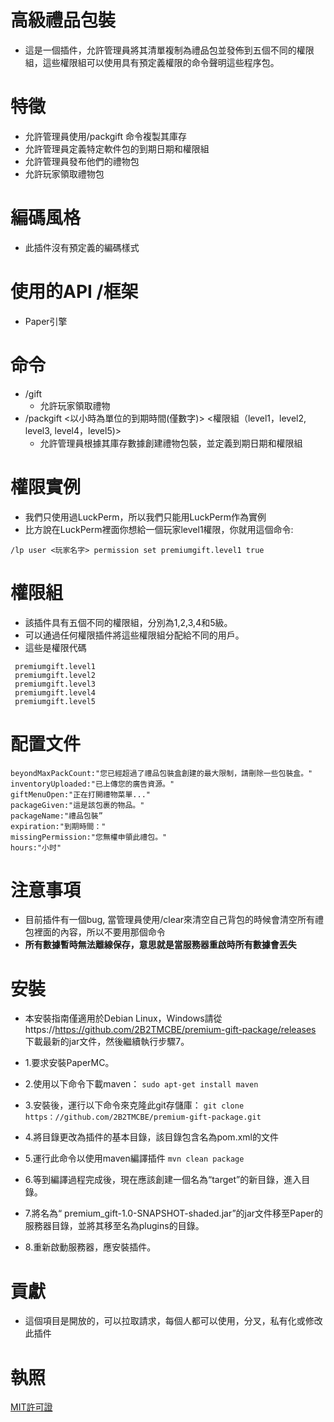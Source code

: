 # 高級禮品包裝
 - 這是一個插件，允許管理員將其清單複制為禮品包並發佈到五個不同的權限組，這些權限組可以使用具有預定義權限的命令聲明這些程序包。
# 特徵
- 允許管理員使用/packgift 命令複製其庫存
- 允許管理員定義特定軟件包的到期日期和權限組
- 允許管理員發布他們的禮物包
- 允許玩家領取禮物包
# 編碼風格
- 此插件沒有預定義的編碼樣式
# 使用的API /框架
- Paper引擎
# 命令
- /gift
  - 允許玩家領取禮物
- /packgift <以小時為單位的到期時間(僅數字)> <權限組（level1，level2, level3, level4，level5)>
  - 允許管理員根據其庫存數據創建禮物包裝，並定義到期日期和權限組
# 權限實例  
- 我們只使用過LuckPerm，所以我們只能用LuckPerm作為實例
- 比方說在LuckPerm裡面你想給一個玩家level1權限，你就用這個命令:
```
/lp user <玩家名字> permission set premiumgift.level1 true
```
# 權限組
  - 該插件具有五個不同的權限組，分別為1,2,3,4和5級。
  - 可以通過任何權限插件將這些權限組分配給不同的用戶。
  - 這些是權限代碼 
```
 premiumgift.level1
 premiumgift.level2
 premiumgift.level3
 premiumgift.level4
 premiumgift.level5
 ```
# 配置文件
```
beyondMaxPackCount:"您已經超過了禮品包裝盒創建的最大限制，請刪除一些包裝盒。"
inventoryUploaded:"已上傳您的廣告資源。"
giftMenuOpen:"正在打開禮物菜單..."
packageGiven:"這是該包裹的物品。"
packageName:"禮品包裝”
expiration:"到期時間："
missingPermission:"您無權申領此禮包。"
hours:"小时"
```
# 注意事項
- 目前插件有一個bug, 當管理員使用/clear來清空自己背包的時候會清空所有禮包裡面的內容，所以不要用那個命令
- **所有數據暫時無法離線保存，意思就是當服務器重啟時所有數據會丟失**
# 安裝
- 本安裝指南僅適用於Debian Linux，Windows請從 https://https://github.com/2B2TMCBE/premium-gift-package/releases 下載最新的jar文件，然後繼續執行步驟7。

- 1.要求安裝PaperMC。
- 2.使用以下命令下載maven：
  ```sudo apt-get install maven```
- 3.安裝後，運行以下命令來克隆此git存儲庫：
  ```git clone https：//github.com/2B2TMCBE/premium-gift-package.git```
- 4.將目錄更改為插件的基本目錄，該目錄包含名為pom.xml的文件
- 5.運行此命令以使用maven編譯插件
  ```mvn clean package```
- 6.等到編譯過程完成後，現在應該創建一個名為“target”的新目錄，進入目錄。
- 7.將名為“ premium_gift-1.0-SNAPSHOT-shaded.jar”的jar文件移至Paper的服務器目錄，並將其移至名為plugins的目錄。
- 8.重新啟動服務器，應安裝插件。
# 貢獻
- 這個項目是開放的，可以拉取請求，每個人都可以使用，分叉，私有化或修改此插件
# 執照
[MIT許可證](https://github.com/2B2TMCBE/premium-gift-package/blob/main/LICENSE)
